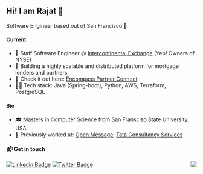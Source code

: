 ## Hi! I am Rajat 👋 

Software Engineer based out of San Francisco :round_pushpin:

#### Current
- :telescope: Staff Software Engineer @ [Intercontinental Exchange](https://www.icemortgagetechnology.com) (Yep! Owners of NYSE)
- :rocket: Building a highly scalable and distributed platform for mortgage lenders and partners
- :star2: Check it out here: [Encompass Partner Connect](https://docs.partnerconnect.elliemae.com/partnerconnect)
- :man_technologist: Tech stack: Java (Spring-boot), Python, AWS, Terraform, PostgreSQL

#### Bio

- :mortar_board: Masters in Computer Science from San Fransciso State University, USA
- :vulcan_salute: Previously worked at: [Open Message](https://openmessage.io), [Tata Consultancy Services](https://www.tcs.com)

<!--
**RajatArora08/RajatArora08** is a ✨ _special_ ✨ repository because its `README.md` (this file) appears on your GitHub profile.

Here are some ideas to get you started:

- 🔭 I’m currently working on ...
- 🌱 I’m currently learning ...
- 👯 I’m looking to collaborate on ...
- 🤔 I’m looking for help with ...
- 💬 Ask me about ...
- 📫 How to reach me: ...
- 😄 Pronouns: ...
- ⚡ Fun fact: ...
-->

 

#### :mailbox_with_mail: Get in touch
[![Linkedin Badge](https://img.shields.io/badge/-Rajat%20Arora-blue?style=flat-square&logo=Linkedin&logoColor=white&link=https://www.linkedin.com/in/rajatar08/)](https://www.linkedin.com/in/rajatar08)
[![Twitter Badge](https://img.shields.io/badge/-@digital_nomad8-00acee?style=flat&logo=Twitter&logoColor=white)](https://twitter.com/intent/follow?screen_name=digital_nomad8 "Follow on Twitter")
<img align="right" src="https://komarev.com/ghpvc/?username=rajatarora08&color=blue">

